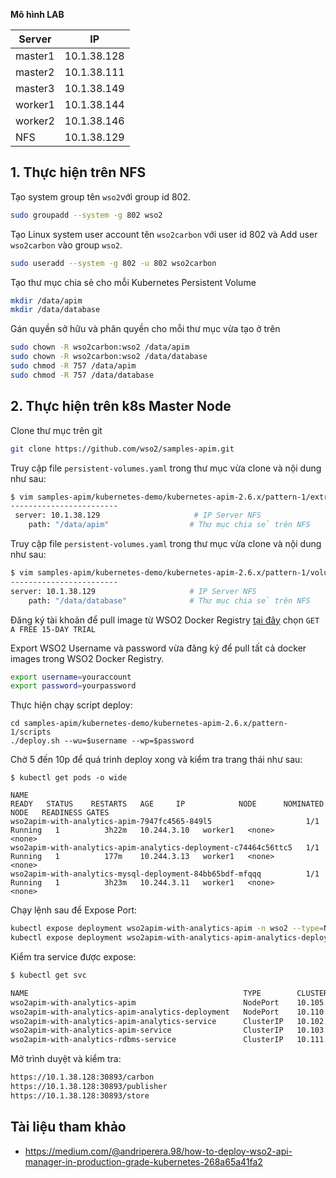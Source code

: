 **Mô hình LAB**

|Server|IP|
|------|--|
|master1|10.1.38.128|
|master2|10.1.38.111|
|master3|10.1.38.149|
|worker1|10.1.38.144|
|worker2|10.1.38.146|
|NFS|10.1.38.129|

## 1. Thực hiện trên NFS
Tạo system group tên `wso2`với group id 802.
```sh
sudo groupadd --system -g 802 wso2
```
Tạo Linux system user account tên `wso2carbon` với user id 802 và Add user `wso2carbon` vào group `wso2`.
```sh
sudo useradd --system -g 802 -u 802 wso2carbon
```
Tạo thư mục chia sẻ cho mỗi Kubernetes Persistent Volume
```sh
mkdir /data/apim
mkdir /data/database
```
Gán quyền sở hữu và phân quyền cho mỗi thư mục vừa tạo ở trên
```sh
sudo chown -R wso2carbon:wso2 /data/apim
sudo chown -R wso2carbon:wso2 /data/database
sudo chmod -R 757 /data/apim
sudo chmod -R 757 /data/database
```
## 2. Thực hiện trên k8s Master Node
Clone thư mục trên git
```sh
git clone https://github.com/wso2/samples-apim.git
```
Truy cập file `persistent-volumes.yaml` trong thư mục vừa clone và nội dung như sau:
```sh
$ vim samples-apim/kubernetes-demo/kubernetes-apim-2.6.x/pattern-1/extras/rdbms/volumes/persistent-volumes.yaml`
------------------------
 server: 10.1.38.129                     # IP Server NFS
    path: "/data/apim"                  # Thư mục chia sẻ trên NFS
```
Truy cập file `persistent-volumes.yaml` trong thư mục vừa clone và nội dung như sau:
```sh
$ vim samples-apim/kubernetes-demo/kubernetes-apim-2.6.x/pattern-1/volumes/persistent-volumes.yaml
------------------------
server: 10.1.38.129                     # IP Server NFS
    path: "/data/database"              # Thư mục chia sẻ trên NFS
```
Đăng ký tài khoản để pull image từ WSO2 Docker Registry [tại đây](https://wso2.com/subscription) chọn `GET A FREE 15-DAY TRIAL`

Export WSO2 Username và password vừa đăng ký để pull tất cả docker images trong WSO2 Docker Registry.
```sh
export username=youraccount
export password=yourpassword
```
Thực hiện chạy script deploy:
```
cd samples-apim/kubernetes-demo/kubernetes-apim-2.6.x/pattern-1/scripts
./deploy.sh --wu=$username --wp=$password
````
Chờ 5 đến 10p để quá trinh deploy xong và kiểm tra trang thái như sau:
```
$ kubectl get pods -o wide

NAME                                                              READY   STATUS    RESTARTS   AGE     IP            NODE      NOMINATED NODE   READINESS GATES
wso2apim-with-analytics-apim-7947fc4565-849l5                     1/1     Running   1          3h22m   10.244.3.10   worker1   <none>           <none>
wso2apim-with-analytics-apim-analytics-deployment-c74464c56ttc5   1/1     Running   1          177m    10.244.3.13   worker1   <none>           <none>
wso2apim-with-analytics-mysql-deployment-84bb65bdf-mfqqq          1/1     Running   1          3h23m   10.244.3.11   worker1   <none>           <none>

```
Chạy lệnh sau để Expose Port:
```sh
kubectl expose deployment wso2apim-with-analytics-apim -n wso2 --type=NodePort
kubectl expose deployment wso2apim-with-analytics-apim-analytics-deployment -n wso2 --type=NodePort
```
Kiểm tra service được expose:
```sh
$ kubectl get svc

NAME                                                TYPE        CLUSTER-IP       EXTERNAL-IP   PORT(S)                                                                                                                                  AGE
wso2apim-with-analytics-apim                        NodePort    10.105.107.141   <none>        8280:30356/TCP,8243:30029/TCP,9763:30324/TCP,9443:30893/TCP,5672:31879/TCP,9711:30444/TCP,9611:31929/TCP,7711:32128/TCP,7611:30101/TCP   157m
wso2apim-with-analytics-apim-analytics-deployment   NodePort    10.110.44.182    <none>        9764:32255/TCP,9444:31322/TCP,7612:30022/TCP,7712:31326/TCP,9091:30293/TCP,7071:30357/TCP,7444:31093/TCP                                 157m
wso2apim-with-analytics-apim-analytics-service      ClusterIP   10.102.228.226   <none>        7612/TCP,7712/TCP,9444/TCP,9091/TCP,7071/TCP,7444/TCP                                                                                    3h14m
wso2apim-with-analytics-apim-service                ClusterIP   10.103.65.35     <none>        8280/TCP,8243/TCP,9763/TCP,9443/TCP                                                                                                      3h14m
wso2apim-with-analytics-rdbms-service               ClusterIP   10.111.95.98     <none>        3306/TCP                                                                                                                                 3h14m
```
Mở trình duyệt và kiểm tra:
```sh
https://10.1.38.128:30893/carbon
https://10.1.38.128:30893/publisher
https://10.1.38.128:30893/store
```
## Tài liệu tham khảo
- https://medium.com/@andriperera.98/how-to-deploy-wso2-api-manager-in-production-grade-kubernetes-268a65a41fa2
